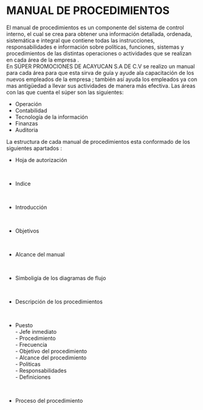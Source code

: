 # MANUAL DE PROCEDIMIENTOS

El manual de procedimientos es un componente del sistema de control interno, el cual se crea para obtener una información detallada, ordenada, sistemática e integral que contiene todas las instrucciones, responsabilidades e información sobre políticas, funciones, sistemas y procedimientos de las distintas operaciones o actividades que se realizan en cada área de la empresa . 
<br>
En SÚPER PROMOCIONES DE ACAYUCAN S.A DE C.V se realizo un manual para cada área para que esta sirva de guía y ayude ala capacitación de los nuevos empleados de la empresa ; también así ayuda los empleados ya con mas antigüedad a llevar sus actividades de manera más efectiva. Las áreas con las que cuenta el súper son las siguientes:

* Operación  
* Contabilidad 
* Tecnología de la información 
* Finanzas 
* Auditoria 

La estructura de cada manual de procedimientos esta conformado de los siguientes apartados :

* Hoja de autorización 
<br>

* Indice 
<br>

* Introducción 
<br>

* Objetivos 
<br>

* Alcance del manual 
<br>

* Simboligía de los diagramas de flujo 
<br>

* Descripción de los procedimientos 
<br>

- Puesto <br>- Jefe inmediato <br>- Procedimiento <br>- Frecuencia <br>- Objetivo del procedimiento <br>- Alcance del procedimiento <br>- Politicas  <br>- Responsabilidades <br>- Definiciones 

<br>

* Proceso del procedimiento 

